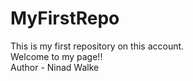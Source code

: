 # MyFirstRepo
This is my first repository on this account.<br>Welcome to my page!!<br>Author - Ninad Walke
